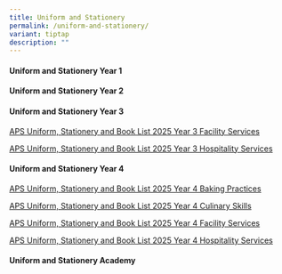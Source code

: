 ```yaml
---
title: Uniform and Stationery
permalink: /uniform-and-stationery/
variant: tiptap
description: ""
---
```

<h4><strong>Uniform and Stationery Year 1</strong></h4>
<p></p>
<h4><strong>Uniform and Stationery Year 2</strong></h4>
<h4><strong>Uniform and Stationery Year 3</strong></h4>
<p><a href="/files/Uniform and Stationery/APS_Uniform__Stationery_and_Book_List_2025_Year_3_Facility_Services.pdf" rel="noopener nofollow" target="_blank">APS Uniform, Stationery and Book List 2025 Year 3 Facility Services</a>
</p>
<p><a href="/files/Uniform and Stationery/APS_Uniform__Stationery_and_Book_List_2025_Year_3_Hospitality_Services.pdf" rel="noopener nofollow" target="_blank">APS Uniform, Stationery and Book List 2025 Year 3 Hospitality Services</a>
</p>
<p></p>
<h4><strong>Uniform and Stationery Year 4</strong></h4>
<p><a href="/files/Uniform and Stationery/APS_Uniform__Stationery_and_Book_List_2025_Year_4_Baking_Practices.pdf" rel="noopener nofollow" target="_blank">APS Uniform, Stationery and Book List 2025 Year 4 Baking Practices</a>
</p>
<p><a href="/files/Uniform and Stationery/APS_Uniform__Stationery_and_Book_List_2025_Year_4_Culinary_Skills.pdf" rel="noopener nofollow" target="_blank">APS Uniform, Stationery and Book List 2025 Year 4 Culinary Skills</a>
</p>
<p><a href="/files/Uniform and Stationery/APS_Uniform__Stationery_and_Book_List_2025_Year_4_Facility_Services.pdf" rel="noopener nofollow" target="_blank">APS Uniform, Stationery and Book List 2025 Year 4 Facility Services</a>
</p>
<p><a href="/files/Uniform and Stationery/APS_Uniform__Stationery_and_Book_List_2025_Year_4_Hospitality_Services.pdf" rel="noopener nofollow" target="_blank">APS Uniform, Stationery and Book List 2025 Year 4 Hospitality Services</a>
</p>
<h4><strong>Uniform and Stationery Academy</strong></h4>
<p></p>